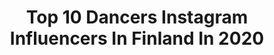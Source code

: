 ---
title: Top 10 Dancers Instagram Influencers In Finland In 2020
description: >-
  Find top dancers Instagram influencers in Finland in 2020. Most popular hashtags: #finland #dancer #dance #tanssi.
platform: Instagram
profiles:
  - username: "jurgih"
    fullname: >-
      Jyrki Haapala
    location: "Finland"
    followers: 20518
    engagement: 576
    commentsToLikes: 0.023724
    id: ck6uaap892hlw0j71t9aamis8
    verified: false
    hashtags: ""
  - username: "k_trim"
    fullname: >-
      Katri Mäkinen 🇪🇪 / 🇫🇮
    location: "Finland"
    followers: 8861
    engagement: 883
    commentsToLikes: 0.022855
    id: ck8syy4azmgu40j78ku321lvl
    verified: false
    hashtags: "#commercial, #latin, #hairbyteemu, #beyonce"
  - username: "anttonlaine"
    fullname: >-
      Antton Laine
    location: "Finland"
    followers: 6301
    engagement: 575
    commentsToLikes: 0.013524
    id: ck55midfh40xc0i11tv8vbwsv
    verified: false
    hashtags: "#dancerlife, #enviyation, #cualitytime, #nice"
  - username: "josefiinakotajarvi"
    fullname: >-
      Josefiina Kotajärvi
    location: "Finland"
    followers: 4516
    engagement: 1495
    commentsToLikes: 0.030555
    id: ck6tzmxcoang20j71ggnqbcc0
    verified: false
    hashtags: "#dance, #dancevideo, #lightitup, #finland"
  - username: "hopefromafrica"
    fullname: >-
      Hope Maimane
    location: "Finland"
    followers: 12159
    engagement: 489
    commentsToLikes: 0.019510
    id: ck15pho7txxib0i19llirtz0d
    verified: false
    hashtags: "#fam, #hopemaimanechoreogrpahy, #danicaimprov, #21for21"
  - username: "minnamimz"
    fullname: >-
      DHQ Minna Mimz
    location: "Finland"
    followers: 3001
    engagement: 844
    commentsToLikes: 0.113529
    id: ck5c71b9k6mac0i11gt3ogiww
    verified: false
    hashtags: "#dancehallfinland, #myspace, #hallucinations, #alwaysastudent"
  - username: "helenarngman"
    fullname: >-
      Helena Rängman
    location: "Finland"
    followers: 17480
    engagement: 245
    commentsToLikes: 0.013340
    id: ck5bvfjfujk140i11je991pkd
    verified: false
    hashtags: "#heikkivainionp, #nomakeup, #cmore, #omenaposket"
  - username: "kimberlyidigpio"
    fullname: >-
      KIMBERLY MICHELLE
    location: "Finland"
    followers: 2458
    engagement: 1250
    commentsToLikes: 0.053007
    id: ck6tzmto2ams50j7131ufcvhx
    verified: false
    hashtags: "#viralpost, #2020, #shoutouttomylazyeye, #learningtolovemytinybody"
  - username: "anskubergstrom"
    fullname: >-
      Tanssija, Koreografi, Opettaja
    location: "Finland"
    followers: 11796
    engagement: 802
    commentsToLikes: 0.017136
    id: ck5bvfdgkjjny0i1167kaotmy
    verified: false
    hashtags: "#show, #nuoretliikkuu, #onelifeliveit, #lomalla"
  - username: "kialehmuskoski"
    fullname: >-
      Kia Lehmuskoski / Dancer
    location: "Finland"
    followers: 6130
    engagement: 931
    commentsToLikes: 0.043025
    id: ck5zwuss16t390i14v2euv18w
    verified: false
    hashtags: "#crazydogmom, #fressiolo, #newyear, #joululoma"
---